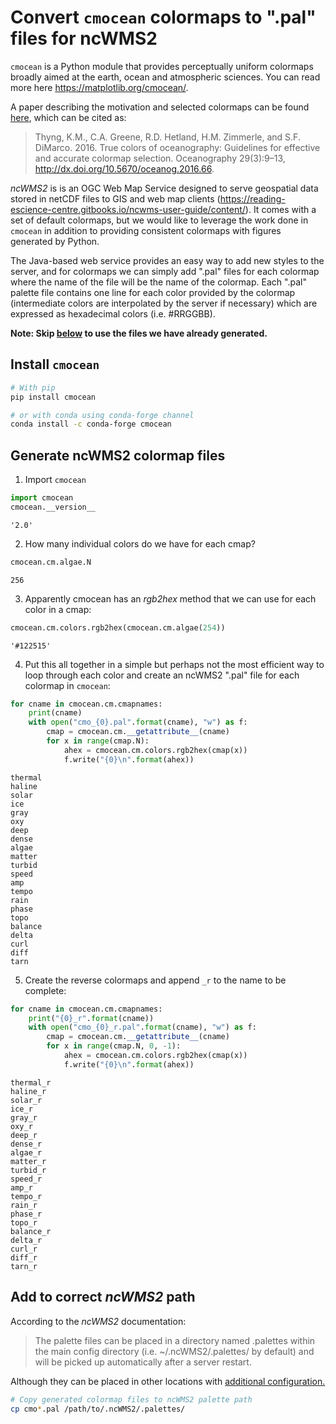 
# Convert `cmocean` colormaps to ".pal" files for ncWMS2

`cmocean` is a Python module that provides perceptually uniform colormaps broadly aimed at the earth, ocean and atmospheric sciences. You can read more here https://matplotlib.org/cmocean/.

A paper describing the motivation and selected colormaps can be found [here](http://tos.org/oceanography/assets/docs/29-3_thyng.pdf), which can be cited as:

> Thyng, K.M., C.A. Greene, R.D. Hetland, H.M. Zimmerle, and S.F. DiMarco. 2016. True colors of oceanography: Guidelines for effective and accurate colormap selection. Oceanography 29(3):9–13, http://dx.doi.org/10.5670/oceanog.2016.66.

*ncWMS2* is is an OGC Web Map Service designed to serve geospatial data stored in netCDF files to GIS and web map clients (https://reading-escience-centre.gitbooks.io/ncwms-user-guide/content/). It comes with a set of default colormaps, but we would like to leverage the work done in `cmocean` in addition to providing consistent colormaps with figures generated by Python.

The Java-based web service provides an easy way to add new styles to the server, and for colormaps we can simply add ".pal" files for each colormap where the name of the file will be the name of the colormap. Each ".pal" palette file contains one line for each color provided by the colormap (intermediate colors are interpolated by the server if necessary) which are expressed as hexadecimal colors (i.e. #RRGGBB).

**Note: Skip [below](#Add-to-correct-ncWMS2-path) to use the files we have already generated.**

## Install `cmocean`

```bash
# With pip
pip install cmocean

# or with conda using conda-forge channel
conda install -c conda-forge cmocean
```

## Generate ncWMS2 colormap files

1. Import `cmocean`


```python
import cmocean
cmocean.__version__
```




    '2.0'



2. How many individual colors do we have for each cmap?


```python
cmocean.cm.algae.N
```




    256



3. Apparently cmocean has an *rgb2hex* method that we can use for each color in a cmap:


```python
cmocean.cm.colors.rgb2hex(cmocean.cm.algae(254))
```




    '#122515'



4. Put this all together in a simple but perhaps not the most efficient way to loop through each color and create an ncWMS2 ".pal" file for each colormap in `cmocean`:


```python
for cname in cmocean.cm.cmapnames:
    print(cname)
    with open("cmo_{0}.pal".format(cname), "w") as f:
        cmap = cmocean.cm.__getattribute__(cname)
        for x in range(cmap.N):
            ahex = cmocean.cm.colors.rgb2hex(cmap(x))
            f.write("{0}\n".format(ahex))

```

    thermal
    haline
    solar
    ice
    gray
    oxy
    deep
    dense
    algae
    matter
    turbid
    speed
    amp
    tempo
    rain
    phase
    topo
    balance
    delta
    curl
    diff
    tarn


5. Create the reverse colormaps and append `_r` to the name to be complete:


```python
for cname in cmocean.cm.cmapnames:
    print("{0}_r".format(cname))
    with open("cmo_{0}_r.pal".format(cname), "w") as f:
        cmap = cmocean.cm.__getattribute__(cname)
        for x in range(cmap.N, 0, -1):
            ahex = cmocean.cm.colors.rgb2hex(cmap(x))
            f.write("{0}\n".format(ahex))
```

    thermal_r
    haline_r
    solar_r
    ice_r
    gray_r
    oxy_r
    deep_r
    dense_r
    algae_r
    matter_r
    turbid_r
    speed_r
    amp_r
    tempo_r
    rain_r
    phase_r
    topo_r
    balance_r
    delta_r
    curl_r
    diff_r
    tarn_r


<a id='Add-to-correct-ncWMS2-path'></a>
## Add to correct *ncWMS2* path

According to the *ncWMS2* documentation:

> The palette files can be placed in a directory named .palettes within the main config directory (i.e. ~/.ncWMS2/.palettes/ by default) and will be picked up automatically after a server restart.

Although they can be placed in other locations with [additional configuration.](https://reading-escience-centre.gitbooks.io/ncwms-user-guide/content/06-development.html#palettes)

```bash
# Copy generated colormap files to ncWMS2 palette path
cp cmo*.pal /path/to/.ncWMS2/.palettes/
```
